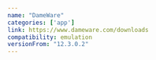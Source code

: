 ```yaml
---
name: "DameWare"
categories: ['app']
link: https://www.dameware.com/downloads
compatibility: emulation
versionFrom: "12.3.0.2"
---
```


